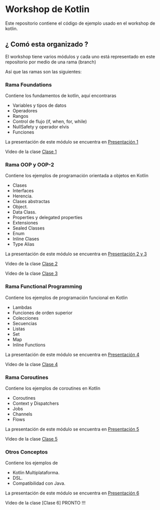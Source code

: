 # Workshop de Kotlin
Este repositorio contiene el código de ejemplo usado en el workshop de kotlin.

## ¿ Comó esta organizado ?
El workshop tiene varios módulos y cada uno está representado en este repositorio por medio de una rama (branch)

Así que las ramas son las siguientes:

### Rama Foundations
Contiene los fundamentos de kotlin, aquí encontraras
  - Variables y tipos de datos
  - Operadores
  - Rangos
  - Control de flujo (if, when, for, while)
  - NullSafety y operador elvis
  - Funciones
  
La presentación de este módulo se encuentra en [Presentación 1](https://docs.google.com/presentation/d/1MtAiObQStmQS-AiMw7VZAkjE09pvyMizNd3lXNn6HYc/edit?usp=sharing)

Video de la clase [Clase 1](https://www.youtube.com/watch?v=5f0Yhyx3LPo&t=4744s)
  
 
### Rama OOP y OOP-2
Contiene los ejemplos de programación orientada a objetos en Kotlin
  - Clases
  - Interfaces
  - Herencia.
  - Clases abstractas
  - Object.
  - Data Class.
  - Properties y delegated properties
  - Extensiones
  - Sealed Classes
  - Enum
  - Inline Clases
  - Type Alias
  
La presentación de este módulo se encuentra en [Presentación 2 y 3](https://docs.google.com/presentation/d/1JVhzRCsjtIxXDjBP7EfczMDYY1ayQ9Qfdo7E1KHiRxw/edit?usp=sharing)

Video de la clase [Clase 2](https://www.youtube.com/watch?v=wx8M8Jcs2lI)

Video de la clase [Clase 3](https://www.youtube.com/watch?v=8aMQp0DCCBw)
  
### Rama Functional Programming
Contiene los ejemplos de programación funcional en Kotlin
  - Lambdas
  - Funciones de orden superior
  - Colecciones
  - Secuencias
  - Listas
  - Set
  - Map
  - Inline Functions
  
  La presentación de este módulo se encuentra en [Presentación 4](https://docs.google.com/presentation/d/1d-sRIo6DCYbC-rD4pLJ2lV2V5ZFKblISw7zULbDK2rA/edit?usp=sharing)
  
  Video de la clase [Clase 4](https://www.youtube.com/watch?v=KqzSt8MSDkE)
 
    
### Rama Coroutines
Contiene los ejemplos de coroutines en Kotlin
  - Coroutines
  - Context y Dispatchers
  - Jobs
  - Channels
  - Flows
  
  La presentación de este módulo se encuentra en [Presentación 5](https://docs.google.com/presentation/d/1iFvh8jkCllbLgo2OjPzhpIjbm-YsQ7J7dt5wK_3sPE0/edit?usp=sharing)

Video de la clase [Clase 5](https://www.youtube.com/watch?v=iunr4l-m-dE)


### Otros Conceptos
Contiene los ejemplos de 
  - Kotlin Multiplataforma.
  - DSL.
  - Compatibilidad con Java.
  
  La presentación de este módulo se encuentra en [Presentación 6](https://docs.google.com/presentation/d/18-LWTuTjcSWpgI3nUcqa_vEwnJ56rVa-jGzWfYfXqf4/edit?usp=sharing)

Video de la clase [Clase 6] PRONTO !!!
